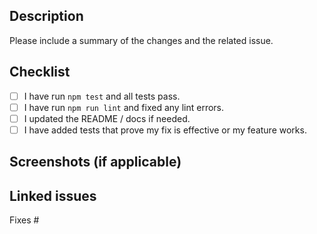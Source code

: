 ## Description
Please include a summary of the changes and the related issue. 

## Checklist
- [ ] I have run `npm test` and all tests pass.
- [ ] I have run `npm run lint` and fixed any lint errors.
- [ ] I updated the README / docs if needed.
- [ ] I have added tests that prove my fix is effective or my feature works.

## Screenshots (if applicable)

## Linked issues
Fixes # 